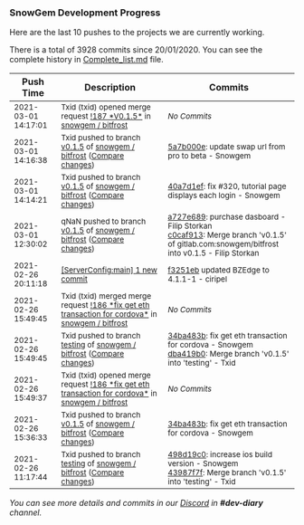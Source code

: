 
### SnowGem Development Progress

Here are the last 10 pushes to the projects we are currently working.

There is a total of 3928 commits since 20/01/2020. You can see the complete history in
 [Complete_list.md](Complete_list.md) file.

| Push Time | Description | Commits |
| --- | --- | --- |
| <sub>2021-03-01 14:17:01</sub> | <sub>Txid (txid) opened merge request [\!187 \*V0\.1\.5\*](https://gitlab.com/snowgem/bitfrost/-/merge_requests/187) in [snowgem / bitfrost](https://gitlab.com/snowgem/bitfrost)</sub> | <sub>_No Commits_</sub> |
| <sub>2021-03-01 14:16:38</sub> | <sub>Txid pushed to branch [v0\.1\.5](https://gitlab.com/snowgem/bitfrost/commits/v0.1.5) of [snowgem / bitfrost](https://gitlab.com/snowgem/bitfrost) ([Compare changes](https://gitlab.com/snowgem/bitfrost/compare/40a7d1ef031ca646222c61d3fc9312a83e59e422...5a7b000e0b0d38a27b9aa6eda0a5cc467f6649d1))</sub> | <sub>[5a7b000e](https://gitlab.com/snowgem/bitfrost/-/commit/5a7b000e0b0d38a27b9aa6eda0a5cc467f6649d1): update swap url from pro to beta - Snowgem</sub> |
| <sub>2021-03-01 14:14:21</sub> | <sub>Txid pushed to branch [v0\.1\.5](https://gitlab.com/snowgem/bitfrost/commits/v0.1.5) of [snowgem / bitfrost](https://gitlab.com/snowgem/bitfrost) ([Compare changes](https://gitlab.com/snowgem/bitfrost/compare/c0caf91394ec2e85e515e577444e09909b6095c1...40a7d1ef031ca646222c61d3fc9312a83e59e422))</sub> | <sub>[40a7d1ef](https://gitlab.com/snowgem/bitfrost/-/commit/40a7d1ef031ca646222c61d3fc9312a83e59e422): fix #320, tutorial page displays each login - Snowgem</sub> |
| <sub>2021-03-01 12:30:02</sub> | <sub>qNaN pushed to branch [v0\.1\.5](https://gitlab.com/snowgem/bitfrost/commits/v0.1.5) of [snowgem / bitfrost](https://gitlab.com/snowgem/bitfrost) ([Compare changes](https://gitlab.com/snowgem/bitfrost/compare/34ba483bf638c64240c7d68ab34a58407b269d19...c0caf91394ec2e85e515e577444e09909b6095c1))</sub> | <sub>[a727e689](https://gitlab.com/snowgem/bitfrost/-/commit/a727e68958a0bb1d5b2de66b8be51978f31fcac6): purchase dasboard - Filip Storkan<br>[c0caf913](https://gitlab.com/snowgem/bitfrost/-/commit/c0caf91394ec2e85e515e577444e09909b6095c1): Merge branch 'v0.1.5' of gitlab.com:snowgem/bitfrost into v0.1.5 - Filip Storkan</sub> |
| <sub>2021-02-26 20:11:18</sub> | <sub>[[ServerConfig:main] 1 new commit](https://github.com/TENTOfficial/ServerConfig/commit/f3251eb5eb5b2e9a65d2009d5aaf6657efd34a59)</sub> | <sub>[f3251eb](https://github.com/TENTOfficial/ServerConfig/commit/f3251eb5eb5b2e9a65d2009d5aaf6657efd34a59) updated BZEdge to 4.1.1-1 - ciripel</sub> |
| <sub>2021-02-26 15:49:45</sub> | <sub>Txid (txid) merged merge request [\!186 \*fix get eth transaction for cordova\*](https://gitlab.com/snowgem/bitfrost/-/merge_requests/186) in [snowgem / bitfrost](https://gitlab.com/snowgem/bitfrost)</sub> | <sub>_No Commits_</sub> |
| <sub>2021-02-26 15:49:45</sub> | <sub>Txid pushed to branch [testing](https://gitlab.com/snowgem/bitfrost/commits/testing) of [snowgem / bitfrost](https://gitlab.com/snowgem/bitfrost) ([Compare changes](https://gitlab.com/snowgem/bitfrost/compare/43987f7f437f35d9c5764abddd806a0b2e18037d...dba419b052fc3b70a0c4e812aae4c9d43f192ef8))</sub> | <sub>[34ba483b](https://gitlab.com/snowgem/bitfrost/-/commit/34ba483bf638c64240c7d68ab34a58407b269d19): fix get eth transaction for cordova - Snowgem<br>[dba419b0](https://gitlab.com/snowgem/bitfrost/-/commit/dba419b052fc3b70a0c4e812aae4c9d43f192ef8): Merge branch 'v0.1.5' into 'testing' - Txid</sub> |
| <sub>2021-02-26 15:49:37</sub> | <sub>Txid (txid) opened merge request [\!186 \*fix get eth transaction for cordova\*](https://gitlab.com/snowgem/bitfrost/-/merge_requests/186) in [snowgem / bitfrost](https://gitlab.com/snowgem/bitfrost)</sub> | <sub>_No Commits_</sub> |
| <sub>2021-02-26 15:36:33</sub> | <sub>Txid pushed to branch [v0\.1\.5](https://gitlab.com/snowgem/bitfrost/commits/v0.1.5) of [snowgem / bitfrost](https://gitlab.com/snowgem/bitfrost) ([Compare changes](https://gitlab.com/snowgem/bitfrost/compare/498d19c0a70e4e0037cf27894cd4427be107e231...34ba483bf638c64240c7d68ab34a58407b269d19))</sub> | <sub>[34ba483b](https://gitlab.com/snowgem/bitfrost/-/commit/34ba483bf638c64240c7d68ab34a58407b269d19): fix get eth transaction for cordova - Snowgem</sub> |
| <sub>2021-02-26 11:17:44</sub> | <sub>Txid pushed to branch [testing](https://gitlab.com/snowgem/bitfrost/commits/testing) of [snowgem / bitfrost](https://gitlab.com/snowgem/bitfrost) ([Compare changes](https://gitlab.com/snowgem/bitfrost/compare/130623c136df9c5bef102f3c412909ddf4aa7097...43987f7f437f35d9c5764abddd806a0b2e18037d))</sub> | <sub>[498d19c0](https://gitlab.com/snowgem/bitfrost/-/commit/498d19c0a70e4e0037cf27894cd4427be107e231): increase ios build version - Snowgem<br>[43987f7f](https://gitlab.com/snowgem/bitfrost/-/commit/43987f7f437f35d9c5764abddd806a0b2e18037d): Merge branch 'v0.1.5' into 'testing' - Txid</sub> |

_You can see more details and commits in our [Discord](https://discord.gg/zumGnbg) in **#dev-diary** channel._

